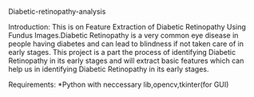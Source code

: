 Diabetic-retinopathy-analysis

Introduction:
This is on Feature Extraction of Diabetic Retinopathy Using Fundus Images.Diabetic Retinopathy is a very common eye disease in people having diabetes and can lead to blindness if not taken care of in early stages. This project is a part the process of identifying Diabetic Retinopathy in its early stages and will extract basic features which can help us in identifying Diabetic Retinopathy in its early stages. 

Requirements:
*Python with neccessary lib,opencv,tkinter(for GUI)
